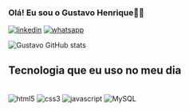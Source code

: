 
### Olá! Eu sou o Gustavo Henrique👋🏻

[![linkedin](https://img.shields.io/badge/LinkedIn-0077B5?style=for-the-badge&logo=linkedin&logoColor=white)](https://www.linkedin.com/in/gustavo-henrique-4bb9512b2/)
[![whatsapp](https://img.shields.io/badge/Gmail-D14836?style=for-the-badge&logo=gmail&logoColor=white)](gustavo.tec399@gmail.com)

![Gustavo GitHub stats](https://github-readme-stats.vercel.app/api?username=Gustavotecc&show_icons=true&theme=synthwave)

## Tecnologia que eu uso no meu dia
<div style="display: inline_block"><br/>
    <img align="center" alt="html5" src="https://img.shields.io/badge/HTML5-E34F26?style=for-the-badge&logo=html5&logoColor=white" />    
    <img align="center" alt="css3" src="https://img.shields.io/badge/CSS3-1572B6?style=for-the-badge&logo=css3&logoColor=white" />    
    <img align="center" alt="javascript" src="https://img.shields.io/badge/JavaScript-F7DF1E?style=for-the-badge&logo=javascript&logoColor=black" />    
    <img align="center" alt="MySQL" src="https://img.shields.io/badge/MySQL-00000F?style=for-the-badge&logo=mysql&logoColor=white" />
     
